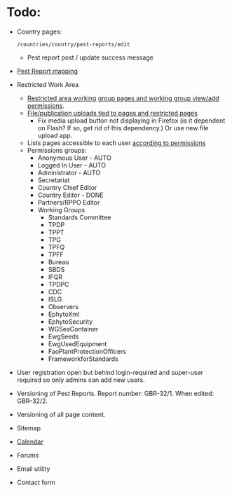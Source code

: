 # Todo:

- Country pages:
    ```
    /countries/country/pest-reports/edit
    ```
    - Pest report post / update success message
    
- [Pest Report mapping](http://leafletjs.com/examples/choropleth.html)

- Restricted Work Area
   - [Restricted area working group pages and working group view/add permissions](http://djangosnippets.org/snippets/2736/).
    - [File/publication uploads tied to pages and restricted pages](https://github.com/sigurdga/django-jquery-file-upload)
      - Fix media upload button not displaying in Firefox (is it dependent on Flash? If so, get rid of this dependency.) Or use new file upload app.
    - Lists pages accessible to each user [according to permissions](http://stackoverflow.com/a/16016717)
    - Permissions groups: 
        - Anonymous User - AUTO
        - Logged In User - AUTO
        - Administrator - AUTO
        - Secretariat
        - Country Chief Editor
        - Country Editor - DONE
        - Partners/RPPO Editor
        - Working Groups
            - Standards Committee 
            - TPDP 
            - TPPT 
            - TPG 
            - TPFQ 
            - TPFF 
            - Bureau 
            - SBDS 
            - IFQR 
            - TPDPC 
            - CDC 
            - ISLG 
            - Observers 
            - EphytoXml 
            - EphytoSecurity 
            - WGSeaContainer 
            - EwgSeeds 
            - EwgUsedEquipment 
            - FaoPlantProtectionOfficers 
            - FrameworkforStandards

- User registration open but behind login-required and super-user required so only admins can add new users.

- Versioning of Pest Reports. Report number: GBR-32/1. When edited: GBR-32/2.
- Versioning of all page content.

- Sitemap
- [Calendar](https://github.com/shurik/mezzanine.calendar)
- Forums
- Email utility
- Contact form
